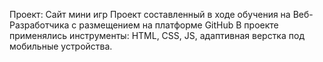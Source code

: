 Проект: Сайт мини игр
Проект составленный в ходе обучения на Веб-Разработчика с размещением на платформе GitHub
В проекте применялись инструменты: HTML, CSS, JS, адаптивная верстка под мобильные устройства.
